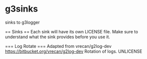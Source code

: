 # g3sinks
sinks to g3logger

== Sinks ==
Each sink will have its own LICENSE file. Make sure to understand what the sink provides
before you use it. 

=== Log Rotate ===
Adapted from vrecan/g2log-dev https://bitbucket.org/vrecan/g2log-dev
Rotation of logs. 
UNLICENSE


